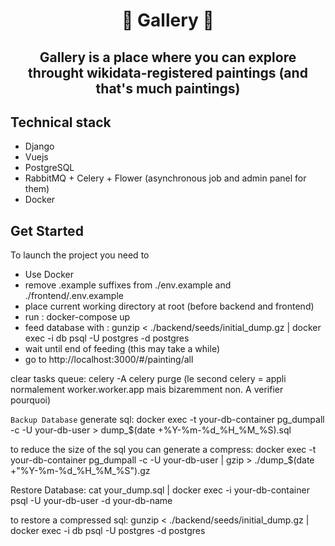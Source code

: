 <h1 align="center">
🎨 Gallery 🎨
</h1> 

<h2 align="center">
Gallery is a place where you can explore throught wikidata-registered paintings (and that's much paintings)
</h2>

## Technical stack
- Django
- Vuejs
- PostgreSQL
- RabbitMQ + Celery + Flower (asynchronous job and admin panel for them)
- Docker

## Get Started
To launch the project you need to
- Use Docker
- remove .example suffixes from ./env.example and ./frontend/.env.example
- place current working directory at root (before backend and frontend)
- run : docker-compose up
- feed database with : gunzip < ./backend/seeds/initial_dump.gz | docker exec -i db psql -U postgres -d postgres
- wait until end of feeding (this may take a while)
- go to http://localhost:3000/#/painting/all

clear tasks queue:
  celery -A celery purge (le second celery = appli normalement worker.worker.app mais bizaremment non. A verifier pourquoi)

```Backup Database```
generate sql:
  docker exec -t your-db-container pg_dumpall -c -U your-db-user > dump_$(date +%Y-%m-%d_%H_%M_%S).sql

to reduce the size of the sql you can generate a compress:
  docker exec -t your-db-container pg_dumpall -c -U your-db-user | gzip > ./dump_$(date +"%Y-%m-%d_%H_%M_%S").gz

Restore Database:
  cat your_dump.sql | docker exec -i your-db-container psql -U your-db-user -d your-db-name

to restore a compressed sql:
  gunzip < ./backend/seeds/initial_dump.gz | docker exec -i db psql -U postgres -d postgres
